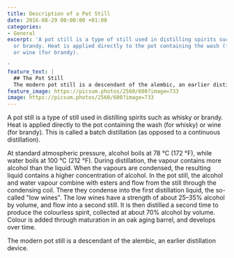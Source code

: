 ```yaml
---
title: Description of a Pot Still
date: 2016-08-29 00:00:00 +01:00
categories:
- General
excerpt: 'A pot still is a type of still used in distilling spirits such as whisky
  or brandy. Heat is applied directly to the pot containing the wash (for whisky)
  or wine (for brandy).

'
feature_text: |
  ## The Pot Still
  The modern pot still is a descendant of the alembic, an earlier distillation device
feature_image: https://picsum.photos/2560/600?image=733
image: https://picsum.photos/2560/600?image=733
---
```


A pot still is a type of still used in distilling spirits such as whisky or brandy. Heat is applied directly to the pot containing the wash (for whisky) or wine (for brandy). This is called a batch distillation (as opposed to a continuous distillation).

At standard atmospheric pressure, alcohol boils at 78 °C (172 °F), while water boils at 100 °C (212 °F). During distillation, the vapour contains more alcohol than the liquid. When the vapours are condensed, the resulting liquid contains a higher concentration of alcohol. In the pot still, the alcohol and water vapour combine with esters and flow from the still through the condensing coil. There they condense into the first distillation liquid, the so-called "low wines". The low wines have a strength of about 25–35% alcohol by volume, and flow into a second still. It is then distilled a second time to produce the colourless spirit, collected at about 70% alcohol by volume. Colour is added through maturation in an oak aging barrel, and develops over time.

The modern pot still is a descendant of the alembic, an earlier distillation device.
